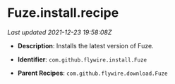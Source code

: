 # Fuze.install.recipe

_Last updated 2021-12-23 19:58:08Z_

- **Description**: Installs the latest version of Fuze.

- **Identifier**: `com.github.flywire.install.Fuze`

- **Parent Recipes**: `com.github.flywire.download.Fuze`
